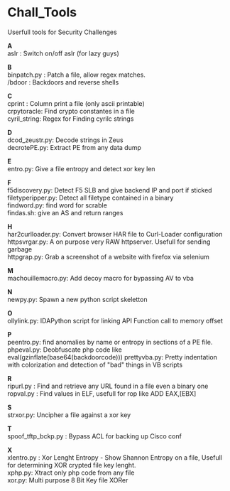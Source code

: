 Chall_Tools
===========

Userfull tools for Security Challenges

<b>A</b><br>
aslr : Switch on/off aslr (for lazy guys)

<b>B</b><br>
binpatch.py : Patch a file, allow regex matches.<br>
/bdoor : Backdoors and reverse shells<br>

<b>C</b><br>
cprint : Column print a file (only ascii printable)<br>
crpytoracle: Find crypto constantes in a file<br>
cyril_string: Regex for Finding cyrilc strings

<b>D</b><br>
dcod_zeustr.py: Decode strings in Zeus <br>
decrotePE.py: Extract PE from any data dump<br>

<b>E</b><br>
entro.py: Give a file entropy and detect xor key len<br>

<b>F</b><br>
f5discovery.py: Detect F5 SLB and give backend IP and port if sticked<br> 
filetyperipper.py: Detect all filetype contained in a binary<br>
findword.py: find word for scrable<br>
findas.sh: give an AS and return ranges

<b>H</b><br>
har2curlloader.py: Convert browser HAR file to Curl-Loader configuration <br>
httpsvrgar.py: A on purpose very RAW httpserver. Usefull for sending garbage<br>
httpgrap.py: Grab a screenshot of a website with firefox via selenium

<b>M</b><br>
machouillemacro.py: Add decoy macro for bypassing AV to vba

<b>N</b><br>
newpy.py: Spawn a new python script skeletton

<b>O</b><br>
ollylink.py: IDAPython script for linking API Function call to memory offset

<b>P</b><br>
peentro.py: find anomalies by name or entropy in sections of a PE file.<br>
phpeval.py: Deobfuscate php code like eval(gzinflate(base64(backdoorcode)))
prettyvba.py: Pretty indentation with colorization and detection of "bad" things in VB scripts

<b>R</b><br>
ripurl.py : Find and retrieve any URL found in a file even a binary one<br>
ropval.py : Find values in ELF, usefull for rop like ADD EAX,[EBX]<br>


<b>S</b><br>
strxor.py: Uncipher a file against  a xor key

<b>T</b><br>
spoof_tftp_bckp.py : Bypass ACL for backing up Cisco conf

<b>X</b><br>
xlentro.py : Xor Lenght Entropy - Show Shannon Entropy on a file, Usefull for determining XOR crypted file key lenght.<br>
xphp.py: Xtract only php code from any  file<br>
xor.py: Multi purpose 8 Bit Key file XORer<br>
